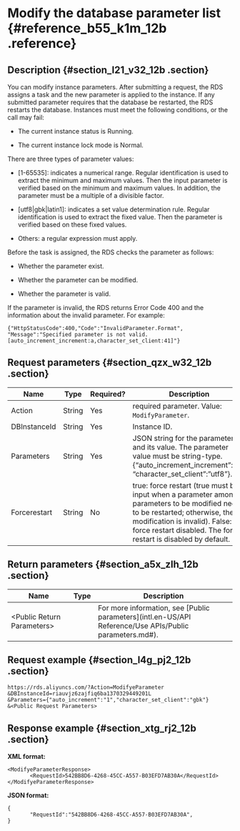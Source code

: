 # Modify the database parameter list {#reference_b55_k1m_12b .reference}

## Description {#section_l21_v32_12b .section}

You can modify instance parameters. After submitting a request, the RDS assigns a task and the new parameter is applied to the instance. If any submitted parameter requires that the database be restarted, the RDS restarts the database. Instances must meet the following conditions, or the call may fail:

-   The current instance status is Running.

-   The current instance lock mode is Normal.


There are three types of parameter values:

-   \[1-65535\]: indicates a numerical range. Regular identification is used to extract the minimum and maximum values. Then the input parameter is verified based on the minimum and maximum values. In addition, the parameter must be a multiple of a divisible factor.

-   \[utf8|gbk|latin1\]: indicates a set value determination rule. Regular identification is used to extract the fixed value. Then the parameter is verified based on these fixed values.

-   Others: a regular expression must apply.


Before the task is assigned, the RDS checks the parameter as follows:

-   Whether the parameter exist.

-   Whether the parameter can be modified.

-   Whether the parameter is valid.


If the parameter is invalid, the RDS returns Error Code 400 and the information about the invalid parameter. For example:

```
{"HttpStatusCode":400,"Code":"InvalidParameter.Format",
"Message":"Specified parameter is not valid.[auto_increment_increment:a,character_set_client:41]"}
```

## Request parameters {#section_qzx_w32_12b .section}

|Name|Type|Required?|Description|
|----|----|---------|-----------|
|Action|String|Yes|required parameter. Value: `ModifyParameter`.|
|DBInstanceId|String|Yes|Instance ID.|
|Parameters|String|Yes|JSON string for the parameter and its value. The parameter value must be string-type. \{“auto\_increment\_increment”:”1”, “character\_set\_client”:”utf8”\}.|
|Forcerestart|String|No|true: force restart \(true must be input when a parameter among parameters to be modified needs to be restarted; otherwise, the modification is invalid\). False: force restart disabled. The force restart is disabled by default.|

## Return parameters {#section_a5x_zlh_12b .section}

|Name|Type|Description|
|----|----|-----------|
|<Public Return Parameters\>| |For more information, see [Public parameters](intl.en-US/API Reference/Use APIs/Public parameters.md#).|

## Request example {#section_l4g_pj2_12b .section}

```
https://rds.aliyuncs.com/?Action=ModifyeParameter
&DBInstanceId=riauvjz6zajfiq6ba1370329449201L
&Parameters={"auto_increment":"1","character_set_client":"gbk"}
&<Public Request Parameters>
```

## Response example {#section_xtg_rj2_12b .section}

**XML format:**

```
<ModifyeParameterResponse>
       <RequestId>542BB8D6-4268-45CC-A557-B03EFD7AB30A</RequestId>
</ModifyeParameterResponse>
```

**JSON format:**

```
{
       "RequestId":"542BB8D6-4268-45CC-A557-B03EFD7AB30A",
}
```


